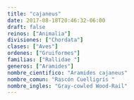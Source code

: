 ```yaml
---
title: "cajaneus"
date: 2017-08-18T20:46:32-06:00
draft: false
reinos: ["Animalia"]
divisiones: ["Chordata"]
clases: ["Aves"]
ordenes: ["Gruiformes"]
familias: ["Rallidae "]
generos: ["Aramides"]
nombre_cientifico: "Aramides cajaneus"
nombre_comun: "Rascón Cuelligrís "
nombre_ingles: "Gray-cowled Wood-Rail"
---
```

